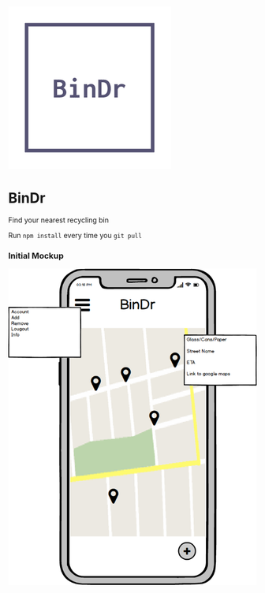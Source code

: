 ![Image of BinDr](LogoDesigns/pinterest_profile_image.png)
# BinDr
Find your nearest recycling bin

Run `npm install` every time you `git pull`


### Initial Mockup

![Image of Homepage](Mockups/HomePage.png)